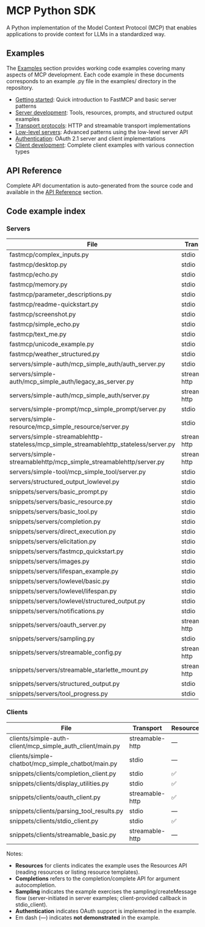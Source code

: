 # MCP Python SDK

A Python implementation of the Model Context Protocol (MCP) that enables applications to provide context for LLMs in a standardized way.

## Examples

The [Examples](examples-quickstart.md) section provides working code examples covering many aspects of MCP development. Each code example in these documents corresponds to an example .py file in the examples/ directory in the repository.

- [Getting started](examples-quickstart.md): Quick introduction to FastMCP and basic server patterns
- [Server development](examples-server-tools.md): Tools, resources, prompts, and structured output examples
- [Transport protocols](examples-transport-http.md): HTTP and streamable transport implementations
- [Low-level servers](examples-lowlevel-servers.md): Advanced patterns using the low-level server API
- [Authentication](examples-authentication.md): OAuth 2.1 server and client implementations
- [Client development](examples-clients.md): Complete client examples with various connection types

## API Reference

Complete API documentation is auto-generated from the source code and available in the [API Reference](reference/mcp/index.md) section.

## Code example index

### Servers

| File | Transport | Resources | Prompts | Tools | Completions | Sampling | Elicitation | Progress | Logging | Authentication | Configuration |
|---|---|---|---|---|---|---|---|---|---|---|---|
| fastmcp/complex_inputs.py | stdio | — | — | ✅ | — | — | — | — | — | — | — |
| fastmcp/desktop.py | stdio | ✅ | — | ✅ | — | — | — | — | — | — | — |
| fastmcp/echo.py | stdio | ✅ | ✅ | ✅ | — | — | — | — | — | — | — |
| fastmcp/memory.py | stdio | — | — | ✅ | — | — | — | — | — | — | ✅ |
| fastmcp/parameter_descriptions.py | stdio | — | — | ✅ | — | — | — | — | — | — | — |
| fastmcp/readme-quickstart.py | stdio | ✅ | — | ✅ | — | — | — | — | — | — | — |
| fastmcp/screenshot.py | stdio | — | — | ✅ | — | — | — | — | — | — | — |
| fastmcp/simple_echo.py | stdio | — | — | ✅ | — | — | — | — | — | — | — |
| fastmcp/text_me.py | stdio | — | — | ✅ | — | — | — | — | — | — | ✅ |
| fastmcp/unicode_example.py | stdio | — | — | ✅ | — | — | — | — | — | — | — |
| fastmcp/weather_structured.py | stdio | — | — | ✅ | — | — | — | — | — | — | — |
| servers/simple-auth/mcp_simple_auth/auth_server.py | stdio | — | — | — | — | — | — | — | — | ✅ | — |
| servers/simple-auth/mcp_simple_auth/legacy_as_server.py | streamable-http | — | — | ✅ | — | — | — | — | — | ✅ | ✅ |
| servers/simple-auth/mcp_simple_auth/server.py | streamable-http | — | — | ✅ | — | — | — | — | — | ✅ | ✅ |
| servers/simple-prompt/mcp_simple_prompt/server.py | stdio | — | ✅ | — | — | — | — | — | — | — | — |
| servers/simple-resource/mcp_simple_resource/server.py | stdio | ✅ | — | — | — | — | — | — | — | — | — |
| servers/simple-streamablehttp-stateless/mcp_simple_streamablehttp_stateless/server.py | streamable-http | — | — | ✅ | — | — | — | — | ✅ | — | ✅ |
| servers/simple-streamablehttp/mcp_simple_streamablehttp/server.py | streamable-http | — | — | ✅ | — | — | — | — | ✅ | — | ✅ |
| servers/simple-tool/mcp_simple_tool/server.py | stdio | — | — | ✅ | — | — | — | — | — | — | — |
| servers/structured_output_lowlevel.py | stdio | — | — | ✅ | — | — | — | — | — | — | — |
| snippets/servers/basic_prompt.py | stdio | — | ✅ | — | — | — | — | — | — | — | — |
| snippets/servers/basic_resource.py | stdio | ✅ | — | — | — | — | — | — | — | — | — |
| snippets/servers/basic_tool.py | stdio | — | — | ✅ | — | — | — | — | — | — | — |
| snippets/servers/completion.py | stdio | ✅ | ✅ | — | ✅ | — | — | — | — | — | — |
| snippets/servers/direct_execution.py | stdio | — | — | ✅ | — | — | — | — | — | — | — |
| snippets/servers/elicitation.py | stdio | — | — | ✅ | — | — | ✅ | — | — | — | — |
| snippets/servers/fastmcp_quickstart.py | stdio | ✅ | ✅ | ✅ | — | — | — | — | — | — | — |
| snippets/servers/images.py | stdio | — | — | ✅ | — | — | — | — | — | — | — |
| snippets/servers/lifespan_example.py | stdio | — | — | ✅ | — | — | — | — | — | — | ✅ |
| snippets/servers/lowlevel/basic.py | stdio | — | ✅ | — | — | — | — | — | — | — | — |
| snippets/servers/lowlevel/lifespan.py | stdio | — | — | ✅ | — | — | — | — | — | — | ✅ |
| snippets/servers/lowlevel/structured_output.py | stdio | — | — | ✅ | — | — | — | — | — | — | — |
| snippets/servers/notifications.py | stdio | — | — | ✅ | — | — | — | — | ✅ | — | — |
| snippets/servers/oauth_server.py | streamable-http | — | — | ✅ | — | — | — | — | — | ✅ | — |
| snippets/servers/sampling.py | stdio | — | — | ✅ | — | ✅ | — | — | — | — | — |
| snippets/servers/streamable_config.py | streamable-http | — | — | ✅ | — | — | — | — | — | — | ✅ |
| snippets/servers/streamable_starlette_mount.py | streamable-http | — | — | ✅ | — | — | — | — | — | — | ✅ |
| snippets/servers/structured_output.py | stdio | — | — | ✅ | — | — | — | — | — | — | — |
| snippets/servers/tool_progress.py | stdio | — | — | ✅ | — | — | — | ✅ | ✅ | — | — |

### Clients

| File | Transport | Resources | Prompts | Tools | Completions | Sampling | Authentication |
|---|---|---|---|---|---|---|---|
| clients/simple-auth-client/mcp_simple_auth_client/main.py | streamable-http | — | — | ✅ | — | — | ✅ |
| clients/simple-chatbot/mcp_simple_chatbot/main.py | stdio | — | — | ✅ | — | — | — |
| snippets/clients/completion_client.py | stdio | ✅ | ✅ | — | ✅ | — | — |
| snippets/clients/display_utilities.py | stdio | ✅ | — | ✅ | — | — | — |
| snippets/clients/oauth_client.py | streamable-http | ✅ | — | ✅ | — | — | ✅ |
| snippets/clients/parsing_tool_results.py | stdio | — | — | ✅ | — | — | — |
| snippets/clients/stdio_client.py | stdio | ✅ | ✅ | ✅ | — | ✅ | — |
| snippets/clients/streamable_basic.py | streamable-http | — | — | ✅ | — | — | — |

Notes:

- **Resources** for clients indicates the example uses the Resources API (reading resources or listing resource templates).
- **Completions** refers to the completion/complete API for argument autocompletion.
- **Sampling** indicates the example exercises the sampling/createMessage flow (server-initiated in server examples; client-provided callback in stdio_client).
- **Authentication** indicates OAuth support is implemented in the example.
- Em dash (—) indicates **not demonstrated** in the example.
